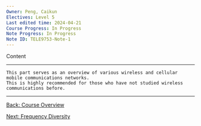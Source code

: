 ```yaml
---
Owner: Peng, Caikun
Electives: Level 5
Last edited time: 2024-04-21
Course Progress: In Progress
Note Progress: In Progress
Note ID: TELE9753-Note-1
---
```


Content

---
```
This part serves as an overview of various wireless and cellular mobile communications networks. 
This is highly recommended for those who have not studied wireless communications before.
```




---
[Back: Course Overview](0.%20TELE9753%20Advanced%20Wireless%20Communications%20Overview.md)

[Next: Frequency Diversity](6.%20Frequency%20Diversity.md)